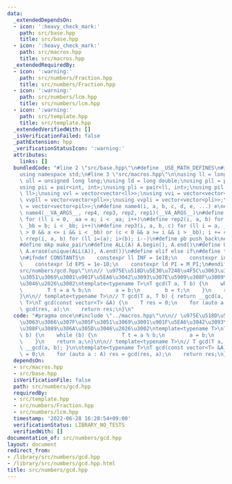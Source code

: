 ```yaml
---
data:
  _extendedDependsOn:
  - icon: ':heavy_check_mark:'
    path: src/base.hpp
    title: src/base.hpp
  - icon: ':heavy_check_mark:'
    path: src/macros.hpp
    title: src/macros.hpp
  _extendedRequiredBy:
  - icon: ':warning:'
    path: src/numbers/Fraction.hpp
    title: src/numbers/Fraction.hpp
  - icon: ':warning:'
    path: src/numbers/lcm.hpp
    title: src/numbers/lcm.hpp
  - icon: ':warning:'
    path: src/template.hpp
    title: src/template.hpp
  _extendedVerifiedWith: []
  _isVerificationFailed: false
  _pathExtension: hpp
  _verificationStatusIcon: ':warning:'
  attributes:
    links: []
  bundledCode: "#line 2 \"src/base.hpp\"\n#define _USE_MATH_DEFINES\n#include <bits/stdc++.h>\n\
    using namespace std;\n#line 3 \"src/macros.hpp\"\n\nusing ll = long long;\nusing\
    \ ull = unsigned long long;\nusing ld = long double;\nusing pll = pair<ll, ll>;\n\
    using pii = pair<int, int>;\nusing pli = pair<ll, int>;\nusing pil = pair<int,\
    \ ll>;\nusing vvl = vector<vector<ll>>;\nusing vvi = vector<vector<int>>;\nusing\
    \ vvpll = vector<vector<pll>>;\nusing vvpli = vector<vector<pli>>;\nusing vvpil\
    \ = vector<vector<pil>>;\n#define name4(i, a, b, c, d, e, ...) e\n#define rep(...)\
    \ name4(__VA_ARGS__, rep4, rep3, rep2, rep1)(__VA_ARGS__)\n#define rep1(i, a)\
    \ for (ll i = 0, _aa = a; i < _aa; i++)\n#define rep2(i, a, b) for (ll i = a,\
    \ _bb = b; i < _bb; i++)\n#define rep3(i, a, b, c) for (ll i = a, _bb = b; (c\
    \ > 0 && a <= i && i < _bb) or (c < 0 && a >= i && i > _bb); i += c)\n#define\
    \ rrep(i, a, b) for (ll i=(a); i>(b); i--)\n#define pb push_back\n#define eb emplace_back\n\
    #define mkp make_pair\n#define ALL(A) A.begin(), A.end()\n#define UNIQUE(A) sort(ALL(A)),\
    \ A.erase(unique(ALL(A)), A.end())\n#define elif else if\n#define tostr to_string\n\
    \n#ifndef CONSTANTS\n    constexpr ll INF = 1e18;\n    constexpr int MOD = 1000000007;\n\
    \    constexpr ld EPS = 1e-10;\n    constexpr ld PI = M_PI;\n#endif\n#line 3 \"\
    src/numbers/gcd.hpp\"\n\n// \u975E\u518D\u5E30\u7248\u4F5C\u3063\u3066\u307F\u305F\
    \u3051\u3069\u3001\u901F\u5EA6\u3042\u3093\u307E\u5909\u308F\u3089\u306A\u305D\
    \u3046\u2026\u3002\ntemplate<typename T>\nT gcd(T a, T b) {\n    while (b) {\n\
    \        T t = a % b;\n        a = b;\n        b = t;\n    }\n    return a;\n\
    }\n\n// template<typename T>\n// T gcd(T a, T b) { return __gcd(a, b); }\n\ntemplate<typename\
    \ T>\nT gcd(const vector<T> &A) {\n    T res = 0;\n    for (auto a : A) res =\
    \ gcd(res, a);\n    return res;\n}\n"
  code: "#pragma once\n#include \"../macros.hpp\"\n\n// \u975E\u518D\u5E30\u7248\u4F5C\
    \u3063\u3066\u307F\u305F\u3051\u3069\u3001\u901F\u5EA6\u3042\u3093\u307E\u5909\
    \u308F\u3089\u306A\u305D\u3046\u2026\u3002\ntemplate<typename T>\nT gcd(T a, T\
    \ b) {\n    while (b) {\n        T t = a % b;\n        a = b;\n        b = t;\n\
    \    }\n    return a;\n}\n\n// template<typename T>\n// T gcd(T a, T b) { return\
    \ __gcd(a, b); }\n\ntemplate<typename T>\nT gcd(const vector<T> &A) {\n    T res\
    \ = 0;\n    for (auto a : A) res = gcd(res, a);\n    return res;\n}\n"
  dependsOn:
  - src/macros.hpp
  - src/base.hpp
  isVerificationFile: false
  path: src/numbers/gcd.hpp
  requiredBy:
  - src/template.hpp
  - src/numbers/Fraction.hpp
  - src/numbers/lcm.hpp
  timestamp: '2022-06-28 16:28:54+09:00'
  verificationStatus: LIBRARY_NO_TESTS
  verifiedWith: []
documentation_of: src/numbers/gcd.hpp
layout: document
redirect_from:
- /library/src/numbers/gcd.hpp
- /library/src/numbers/gcd.hpp.html
title: src/numbers/gcd.hpp
---
```

